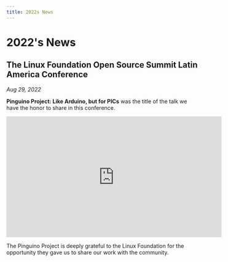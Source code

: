 ```yaml
---
title: 2022s News
---
```


# 2022's News

## The Linux Foundation Open Source Summit Latin America Conference

*Aug 29, 2022*

**Pinguino Project: Like Arduino, but for PICs** was the title of the talk we have the honor to share in this conference.

<iframe width="560" height="315" src="https://www.youtube.com/embed/ViY3Iy8CEWQ?si=v25lUX1cXDoC4TnD&amp;start=121" title="YouTube video player" frameborder="0" allow="accelerometer; autoplay; clipboard-write; encrypted-media; gyroscope; picture-in-picture; web-share" allowfullscreen></iframe>

The Pinguino Project is deeply grateful to the Linux Foundation for the opportunity they gave us to share our work with the community.